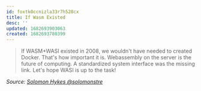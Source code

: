 ```yaml
---
id: foxtk0ccnizla33r7h528cx
title: If Wasm Existed
desc: ''
updated: 1682693903063
created: 1682693780399
---
```



> If WASM+WASI existed in 2008, we wouldn't have needed to created Docker. That's how important it is. Webassembly on the server is the future of computing. A standardized system interface was the missing link. Let's hope WASI is up to the task!

_Source: [Solomon Hykes @solomonstre](https://twitter.com/solomonstre/status/1111004913222324225)_